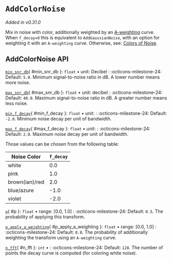 # `AddColorNoise`

_Added in v0.31.0_

Mix in noise with color, additionally weighted by an [A-weighting](https://en.wikipedia.org/wiki/A-weighting) curve. When `f_decay=0` this is equivalent to `AddGaussianNoise`, with an option for weighting it with an `A-weighting` curve. Otherwise, see: [Colors of Noise](https://en.wikipedia.org/wiki/Colors_of_noise).


## AddColorNoise API


[`min_snr_db`](#min_snr_db){ #min_snr_db }: `float` • unit: Decibel
:   :octicons-milestone-24: Default: `5.0`. Minimum signal-to-noise ratio in dB. A lower
    number means more noise.

[`max_snr_db`](#max_snr_db){ #max_snr_db }: `float` • unit: decibel
:   :octicons-milestone-24: Default: `40.0`. Maximum signal-to-noise ratio in dB. A
    greater number means less noise.

[`min_f_decay`](#min_f_decay){ #min_f_decay }: `float` • unit: 
:   :octicons-milestone-24: Default: `-2.0`. Minimum noise decay per unit of bandwidth.

[`max_f_decay`](#max_f_decay){ #max_f_decay }: `float` • unit: 
:   :octicons-milestone-24: Default: `2.0`. Maximum noise decay per unit of bandwidth.

Those values can be chosen from the following table:

|Noise Color| `f_decay`|
|---------------|---------------|
|        white             | 0.0|
|        pink              | 1.0|
|        brown(ian)/red    | 2.0|
|       blue/azure         |-1.0|
|violet                    |-2.0|




[`p`](#p){ #p }: `float` • range: [0.0, 1.0]
:   :octicons-milestone-24: Default: `0.5`. The probability of applying this transform.



[`p_apply_a_weighting`](#p_apply_a_weighting){ #p_apply_a_weighting }: `float` • range: [0.0, 1.0]
:   :octicons-milestone-24: Default: `0.0`. The probability of additionally weighting the transform using an `A-weighting` curve.

[`n_fft`](#n_fft){ #n_fft }: `int` • 
:   :octicons-milestone-24: Default: `128`. The number of points the decay curve is computed (for coloring white noise).

